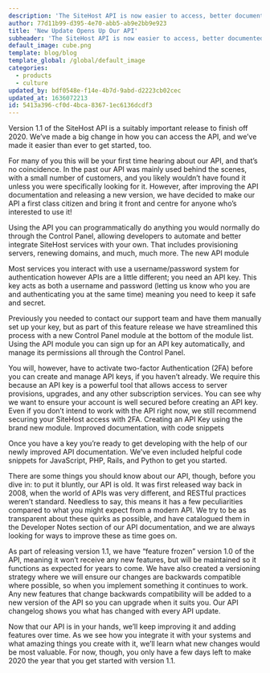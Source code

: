```yaml
---
description: 'The SiteHost API is now easier to access, better documented, and ready for you to build great things.'
author: 77d11b99-d395-4e70-abb5-ab9e2bb9e923
title: 'New Update Opens Up Our API'
subheader: 'The SiteHost API is now easier to access, better documented, and ready for you to build great things.'
default_image: cube.png
template: blog/blog
template_global: /global/default_image
categories:
  - products
  - culture
updated_by: bdf0548e-f14e-4b7d-9abd-d2223cb02cec
updated_at: 1636072213
id: 5413a396-cf0d-4bca-8367-1ec6136dcdf3
---
```

Version 1.1 of the SiteHost API is a suitably important release to finish off 2020. We’ve made a big change in how you can access the API, and we’ve made it easier than ever to get started, too.

For many of you this will be your first time hearing about our API, and that’s no coincidence. In the past our API was mainly used behind the scenes, with a small number of customers, and you likely wouldn’t have found it unless you were specifically looking for it. However, after improving the API documentation and releasing a new version, we have decided to make our API a first class citizen and bring it front and centre for anyone who’s interested to use it!

Using the API you can programmatically do anything you would normally do through the Control Panel, allowing developers to automate and better integrate SiteHost services with your own. That includes provisioning servers, renewing domains, and much, much more.
The new API module

Most services you interact with use a username/password system for authentication however APIs are a little different; you need an API key. This key acts as both a username and password (letting us know who you are and authenticating you at the same time) meaning you need to keep it safe and secret.

Previously you needed to contact our support team and have them manually set up your key, but as part of this feature release we have streamlined this process with a new Control Panel module at the bottom of the module list. Using the API module you can sign up for an API key automatically, and manage its permissions all through the Control Panel.

You will, however, have to activate two-factor Authentication (2FA) before you can create and manage API keys, if you haven’t already. We require this because an API key is a powerful tool that allows access to server provisions, upgrades, and any other subscription services. You can see why we want to ensure your account is well secured before creating an API key. Even if you don’t intend to work with the API right now, we still recommend securing your SiteHost access with 2FA.
Creating an API Key using the brand new module.
Improved documentation, with code snippets

Once you have a key you’re ready to get developing with the help of our newly improved API documentation. We’ve even included helpful code snippets for JavaScript, PHP, Rails, and Python to get you started.

There are some things you should know about our API, though, before you dive in: to put it bluntly, our API is old. It was first released way back in 2008, when the world of APIs was very different, and RESTful practices weren’t standard. Needless to say, this means it has a few peculiarities compared to what you might expect from a modern API. We try to be as transparent about these quirks as possible, and have catalogued them in the Developer Notes section of our API documentation, and we are always looking for ways to improve these as time goes on.

As part of releasing version 1.1, we have “feature frozen” version 1.0 of the API, meaning it won’t receive any new features, but will be maintained so it functions as expected for years to come. We have also created a versioning strategy where we will ensure our changes are backwards compatible where possible, so when you implement something it continues to work. Any new features that change backwards compatibility will be added to a new version of the API so you can upgrade when it suits you. Our API changelog shows you what has changed with every API update.

Now that our API is in your hands, we’ll keep improving it and adding features over time. As we see how you integrate it with your systems and what amazing things you create with it, we’ll learn what new changes would be most valuable. For now, though, you only have a few days left to make 2020 the year that you get started with version 1.1.
